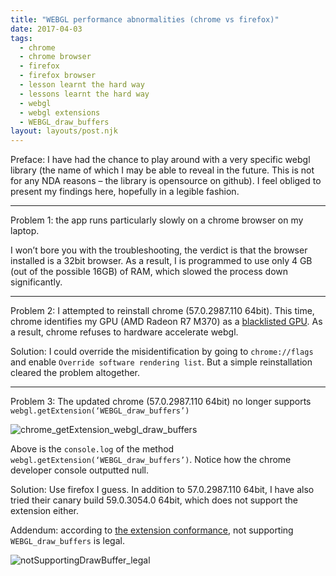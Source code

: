 ```yaml
---
title: "WEBGL performance abnormalities (chrome vs firefox)"
date: 2017-04-03
tags:
  - chrome
  - chrome browser
  - firefox
  - firefox browser
  - lesson learnt the hard way
  - lessons learnt the hard way
  - webgl
  - webgl extensions
  - WEBGL_draw_buffers
layout: layouts/post.njk
---
```

Preface: I have had the chance to play around with a very specific webgl library (the name of which I may be able to reveal in the future. This is not for any NDA reasons – the library is opensource on github). I feel obliged to present my findings here, hopefully in a legible fashion.

* * *

Problem 1: the app runs particularly slowly on a chrome browser on my laptop.

I won’t bore you with the troubleshooting, the verdict is that the browser installed is a 32bit browser. As a result, I is programmed to use only 4 GB (out of the possible 16GB) of RAM, which slowed the process down significantly.

* * *

Problem 2: I attempted to reinstall chrome (57.0.2987.110 64bit). This time, chrome identifies my GPU (AMD Radeon R7 M370) as a [blacklisted GPU](https://www.khronos.org/webgl/wiki/BlacklistsAndWhitelists). As a result, chrome refuses to hardware accelerate webgl.

Solution: I could override the misidentification by going to `chrome://flags` and enable `Override software rendering list`. But a simple reinstallation cleared the problem altogether.

* * *

Problem 3: The updated chrome (57.0.2987.110 64bit) no longer supports `webgl.getExtension(‘WEBGL_draw_buffers’)`

![chrome_getExtension_webgl_draw_buffers](/web/20190303111435im_/https://pandamakes.com.au/content/images/2018/01/chrome_getExtension_webgl_draw_buffers.PNG)

Above is the `console.log` of the method `webgl.getExtension(‘WEBGL_draw_buffers’)`. Notice how the chrome developer console outputted null.

Solution: Use firefox I guess. In addition to 57.0.2987.110 64bit, I have also tried their canary build 59.0.3054.0 64bit, which does not support the extension either.

Addendum: according to [the extension conformance](https://www.khronos.org/registry/webgl/sdk/tests/conformance/extensions/webgl-draw-buffers.html), not supporting `WEBGL_draw_buffers` is legal.

![notSupportingDrawBuffer_legal](/web/20190303111435im_/https://pandamakes.com.au/content/images/2018/01/notSupportingDrawBuffer_legal.PNG)
